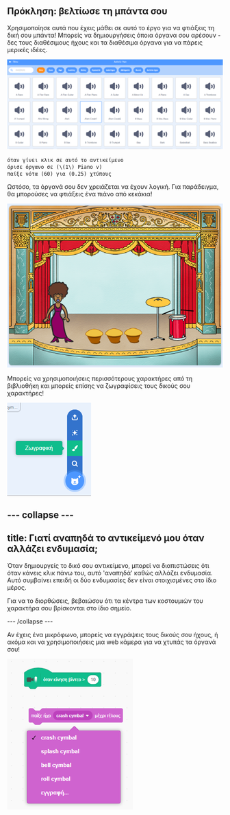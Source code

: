 ## Πρόκληση: βελτίωσε τη μπάντα σου

Χρησιμοποίησε αυτά που έχεις μάθει σε αυτό το έργο για να φτιάξεις τη δική σου μπάντα! Μπορείς να δημιουργήσεις όποια όργανα σου αρέσουν - δες τους διαθέσιμους ήχους και τα διαθέσιμα όργανα για να πάρεις μερικές ιδέες.

![screenshot](images/band-ideas-sounds.png)

```blocks3
όταν γίνει κλικ σε αυτό το αντικείμενο
όρισε όργανο σε (\(1\) Piano v)
παίξε νότα (60) για (0.25) χτύπους
```

Ωστόσο, τα όργανά σου δεν χρειάζεται να έχουν λογική. Για παράδειγμα, θα μπορούσες να φτιάξεις ένα πιάνο από κεκάκια!

![screenshot](images/band-piano.png)

Μπορείς να χρησιμοποιήσεις περισσότερους χαρακτήρες από τη βιβλιοθήκη και μπορείς επίσης να ζωγραφίσεις τους δικούς σου χαρακτήρες!

![screenshot](images/band-draw.png)

## \--- collapse \---

## title: Γιατί αναπηδά το αντικείμενό μου όταν αλλάζει ενδυμασία;

Όταν δημιουργείς το δικό σου αντικείμενο, μπορεί να διαπιστώσεις ότι όταν κάνεις κλικ πάνω του, αυτό 'αναπηδά' καθώς αλλάζει ενδυμασία. Αυτό συμβαίνει επειδή οι δύο ενδυμασίες δεν είναι στοιχισμένες στο ίδιο μέρος.

Για να το διορθώσεις, βεβαιώσου ότι τα κέντρα των κοστουμιών του χαρακτήρα σου βρίσκονται στο ίδιο σημείο.

\--- /collapse \---

Αν έχεις ένα μικρόφωνο, μπορείς να εγγράψεις τους δικούς σου ήχους, ή ακόμα και να χρησιμοποιήσεις μια web κάμερα για να χτυπάς τα όργανά σου!

![screenshot](images/band-io.png)